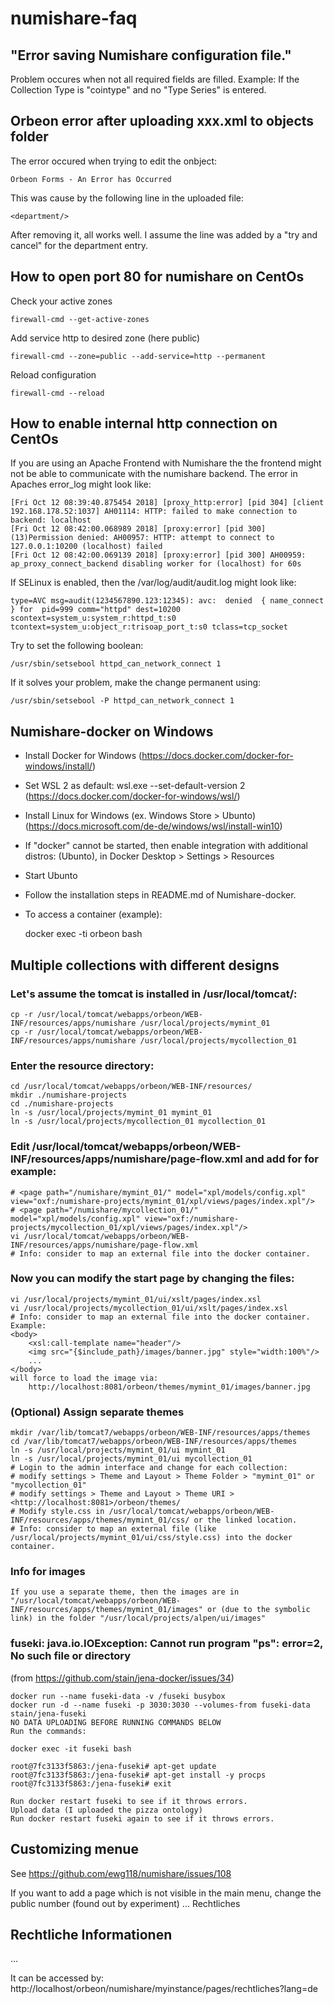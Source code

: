 # numishare-faq

## "Error saving Numishare configuration file."
Problem occures when not all required fields are filled. Example: 
If the Collection Type is "cointype" and no "Type Series" is entered.

## Orbeon error after uploading xxx.xml to objects folder
The error occured when trying to edit the onbject:

    Orbeon Forms - An Error has Occurred

This was cause by the following line in the uploaded file:

    <department/>
    
After removing it, all works well. I assume the line was added by a "try and cancel" for the department entry.

## How to open port 80 for numishare on CentOs

Check your active zones

    firewall-cmd --get-active-zones

Add service http to desired zone (here public)

    firewall-cmd --zone=public --add-service=http --permanent

Reload configuration

    firewall-cmd --reload

## How to enable internal http connection on CentOs

If you are using an Apache Frontend with Numishare the the frontend might not be able to communicate with the numishare backend. The error in Apaches error_log might look like:

    [Fri Oct 12 08:39:40.875454 2018] [proxy_http:error] [pid 304] [client 192.168.178.52:1037] AH01114: HTTP: failed to make connection to backend: localhost
    [Fri Oct 12 08:42:00.068989 2018] [proxy:error] [pid 300] (13)Permission denied: AH00957: HTTP: attempt to connect to 127.0.0.1:10200 (localhost) failed
    [Fri Oct 12 08:42:00.069139 2018] [proxy:error] [pid 300] AH00959: ap_proxy_connect_backend disabling worker for (localhost) for 60s

If SELinux is enabled, then the /var/log/audit/audit.log might look like:

    type=AVC msg=audit(1234567890.123:12345): avc:  denied  { name_connect } for  pid=999 comm="httpd" dest=10200 scontext=system_u:system_r:httpd_t:s0 tcontext=system_u:object_r:trisoap_port_t:s0 tclass=tcp_socket

Try to set the following boolean:

    /usr/sbin/setsebool httpd_can_network_connect 1
    
If it solves your problem, make the change permanent using:

    /usr/sbin/setsebool -P httpd_can_network_connect 1

## Numishare-docker on Windows
* Install Docker for Windows (https://docs.docker.com/docker-for-windows/install/)
* Set WSL 2 as default: wsl.exe --set-default-version 2 (https://docs.docker.com/docker-for-windows/wsl/)
* Install Linux for Windows (ex. Windows Store > Ubunto) (https://docs.microsoft.com/de-de/windows/wsl/install-win10)
* If "docker" cannot be started, then enable integration with additional distros: (Ubunto), in Docker Desktop > Settings > Resources
* Start Ubunto
* Follow the installation steps in README.md of Numishare-docker.

* To access a container (example):

  docker exec -ti orbeon bash
  
## Multiple collections with different designs
### Let's assume the tomcat is installed in /usr/local/tomcat/:
    cp -r /usr/local/tomcat/webapps/orbeon/WEB-INF/resources/apps/numishare /usr/local/projects/mymint_01
    cp -r /usr/local/tomcat/webapps/orbeon/WEB-INF/resources/apps/numishare /usr/local/projects/mycollection_01
### Enter the resource directory:
    cd /usr/local/tomcat/webapps/orbeon/WEB-INF/resources/
    mkdir ./numishare-projects
    cd ./numishare-projects
    ln -s /usr/local/projects/mymint_01 mymint_01
    ln -s /usr/local/projects/mycollection_01 mycollection_01
### Edit /usr/local/tomcat/webapps/orbeon/WEB-INF/resources/apps/numishare/page-flow.xml and add for for example:
    # <page path="/numishare/mymint_01/" model="xpl/models/config.xpl" view="oxf:/numishare-projects/mymint_01/xpl/views/pages/index.xpl"/>
    # <page path="/numishare/mycollection_01/" model="xpl/models/config.xpl" view="oxf:/numishare-projects/mycollection_01/xpl/views/pages/index.xpl"/>
    vi /usr/local/tomcat/webapps/orbeon/WEB-INF/resources/apps/numishare/page-flow.xml
    # Info: consider to map an external file into the docker container.
### Now you can modify the start page by changing the files:
    vi /usr/local/projects/mymint_01/ui/xslt/pages/index.xsl
    vi /usr/local/projects/mycollection_01/ui/xslt/pages/index.xsl
    # Info: consider to map an external file into the docker container.
    Example:
    <body>
        <xsl:call-template name="header"/>
        <img src="{$include_path}/images/banner.jpg" style="width:100%"/>
        ...
    </body>
    will force to load the image via:
        http://localhost:8081/orbeon/themes/mymint_01/images/banner.jpg

### (Optional) Assign separate themes
    mkdir /var/lib/tomcat7/webapps/orbeon/WEB-INF/resources/apps/themes
    cd /var/lib/tomcat7/webapps/orbeon/WEB-INF/resources/apps/themes
    ln -s /usr/local/projects/mymint_01/ui mymint_01
    ln -s /usr/local/projects/mymint_01/ui mycollection_01
    # Login to the admin interface and change for each collection: 
    # modify settings > Theme and Layout > Theme Folder > "mymint_01" or "mycollection_01"
    # modify settings > Theme and Layout > Theme URI > <http://localhost:8081>/orbeon/themes/
    # Modify style.css in /usr/local/tomcat/webapps/orbeon/WEB-INF/resources/apps/themes/mymint_01/css/ or the linked location.
    # Info: consider to map an external file (like /usr/local/projects/mymint_01/ui/css/style.css) into the docker container.
    
 ### Info for images
    If you use a separate theme, then the images are in "/usr/local/tomcat/webapps/orbeon/WEB-INF/resources/apps/themes/mymint_01/images" or (due to the symbolic link) in the folder "/usr/local/projects/alpen/ui/images"

### fuseki: java.io.IOException: Cannot run program "ps": error=2, No such file or directory

(from https://github.com/stain/jena-docker/issues/34)

    docker run --name fuseki-data -v /fuseki busybox
    docker run -d --name fuseki -p 3030:3030 --volumes-from fuseki-data stain/jena-fuseki
    NO DATA UPLOADING BEFORE RUNNING COMMANDS BELOW
    Run the commands:

    docker exec -it fuseki bash

    root@7fc3133f5863:/jena-fuseki# apt-get update
    root@7fc3133f5863:/jena-fuseki# apt-get install -y procps
    root@7fc3133f5863:/jena-fuseki# exit

    Run docker restart fuseki to see if it throws errors.
    Upload data (I uploaded the pizza ontology)
    Run docker restart fuseki again to see if it throws errors.

## Customizing menue

See https://github.com/ewg118/numishare/issues/108

If you want to add a page which is not visible in the main menu, change the public number (found out by experiment)
    ...
    </content>
    </page>
    <page public="2" stub="rechtliches" id="rechtliches">
    <content lang="en">
        <title>Rechtliches</title>
        <short-title>Rechtliches</short-title>
        <text>
            <h2>Rechtliche Informationen</h2>
    ...
            
  It can be accessed by: http://localhost/orbeon/numishare/myinstance/pages/rechtliches?lang=de
            
